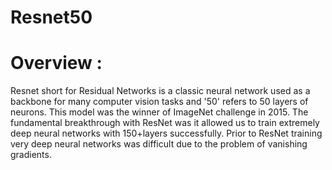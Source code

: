# Resnet50

# Overview :
Resnet short for Residual Networks is a classic neural network used as a backbone for many computer vision tasks and '50' refers to 50 layers of neurons. This model was the winner of ImageNet challenge in 2015. The fundamental breakthrough with ResNet was it allowed us to train extremely deep neural networks with 150+layers successfully. Prior to ResNet training very deep neural networks was difficult due to the problem of vanishing gradients.
